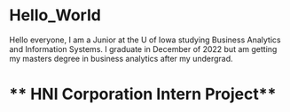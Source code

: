 # Hello_World
Hello everyone, I am a Junior at the U of Iowa studying Business Analytics and Information Systems. I graduate in December of 2022 but am getting my masters degree in business analytics after my undergrad. 
# ** HNI Corporation Intern Project**
